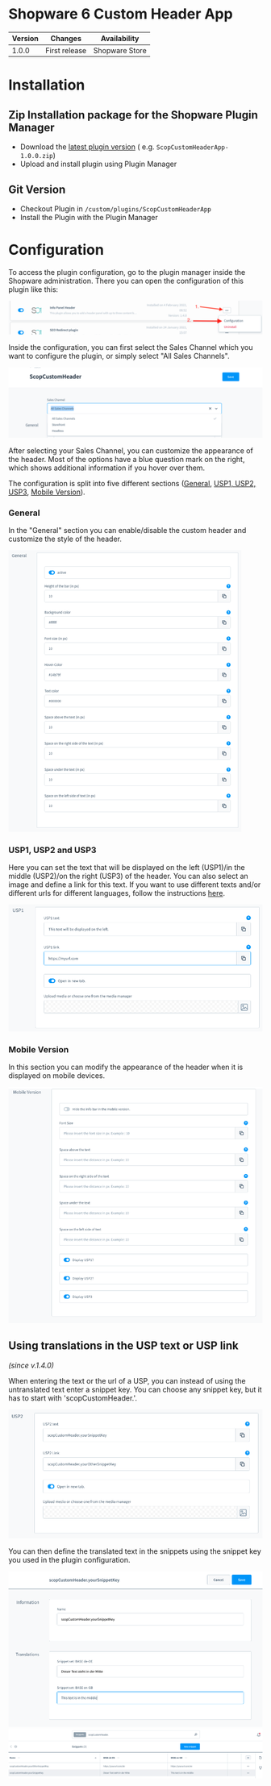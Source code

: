 # Shopware 6 Custom Header App

| Version    | Changes                                                                             | Availability   |
|---------	|------------------------------------------------------------------------------------------- |----------------|
| 1.0.0     | First release                                                                          | Shopware Store         |

# Installation

## Zip Installation package for the Shopware Plugin Manager

* Download the [latest plugin version](https://github.com/scope01-GmbH/ScopCustomHeaderApp/releases/latest/) (
  e.g. `ScopCustomHeaderApp-1.0.0.zip`)
* Upload and install plugin using Plugin Manager

## Git Version

* Checkout Plugin in `/custom/plugins/ScopCustomHeaderApp`
* Install the Plugin with the Plugin Manager

# Configuration

To access the plugin configuration, go to the plugin manager inside the Shopware administration. There you can open the configuration of this plugin like this:

![configuration_access](screenshots/Access_Configuration.png)

Inside the configuration, you can first select the Sales Channel which you want to configure the plugin, or simply select "All Sales Channels".

![configuration_sales_channel](screenshots/Select_Sales_Channel.png)

After selecting your Sales Channel, you can customize the appearance of the header. Most of the options have a blue question mark on the right, which shows additional information if you hover over them.

The configuration is split into five different sections ([General](#general), [USP1, USP2, USP3](#usp1-usp2-and-usp3), [Mobile Version](#mobile-version)).

### General

In the "General" section you can enable/disable the custom header and customize the style of the header.

![configuration_general](screenshots/Configuration_General.png)

### USP1, USP2 and USP3

Here you can set the text that will be displayed on the left (USP1)/in the middle (USP2)/on the right (USP3) of the header. You can also select an image and define a link for this text.
If you want to use different texts and/or different urls for different languages, follow the instructions [here](#using-translations-in-the-usp-text-or-usp-link).

![configuration_usp](screenshots/Configuration_USP.png)

### Mobile Version

In this section you can modify the appearance of the header when it is displayed on mobile devices.

![configuration_mobile](screenshots/Configuration_Mobile.png)

## Using translations in the USP text or USP link
*(since v.1.4.0)*

When entering the text or the url of a USP, you can instead of using the untranslated text enter a snippet key. You can choose any snippet key, but it has to start with 'scopCustomHeader.'.

![configuration_snippet](screenshots/Configuration_Use_Snippet.png)

You can then define the translated text in the snippets using the snippet key you used in the plugin configuration.

![create_snippet](screenshots/Create_Snippet.png)
![list_snippets](screenshots/List_Snippets.png)